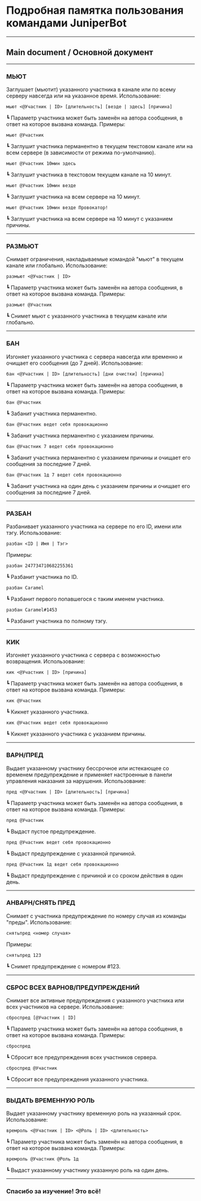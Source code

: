 # **Подробная памятка пользования командами JuniperBot**
---
## **Main document / Основной документ**
___

### **МЬЮТ**

Заглушает (мьютит) указанного участника в канале или по всему серверу навсегда или на указанное время.
Использование:

`мьют <@Участник | ID> [длительность] [везде | здесь] [причина]`

┗ Параметр участника может быть заменён на автора сообщения, в ответ на которое вызвана команда.
Примеры:

`мьют @Участник`

┗ Заглушит участника перманентно в текущем текстовом канале или на всем сервере (в зависимости от режима по-умолчанию).

`мьют @Участник 10мин здесь`

┗ Заглушит участника в текстовом текущем канале на 10 минут.

`мьют @Участник 10мин везде`

┗ Заглушит участника на всем сервере на 10 минут.

`мьют @Участник 10мин везде Провокатор!`

┗ Заглушит участника на всем сервере на 10 минут с указанием причины.

---

### **РАЗМЬЮТ**



Снимает ограничения, накладываемые командой "мьют" в текущем канале или глобально.
Использование:

`размьют <@Участник | ID>`

┗ Параметр участника может быть заменён на автора сообщения, в ответ на которое вызвана команда.
Примеры:

`размьют @Участник`

┗ Снимет мьют с указанного участника в текущем канале или глобально.

---

### **БАН**

Изгоняет указанного участника с сервера навсегда или временно и очищает его сообщения (до 7 дней).
Использование:

`бан <@Участник | ID> [длительность] [дни очистки] [причина]`

┗ Параметр участника может быть заменён на автора сообщения, в ответ на которое вызвана команда.
Примеры:

`бан @Участник`

┗ Забанит участника перманентно.

`бан @Участник ведет себя провокационно`

┗ Забанит участника перманентно с указанием причины.

`бан @Участник 7 ведет себя провокационно`

┗ Забанит участника перманентно с указанием причины и очищает его сообщения за последние 7 дней.

`бан @Участник 1д 7 ведет себя провокационно`

┗ Забанит участника на один день с указанием причины и очищает его сообщения за последние 7 дней.

---

### **РАЗБАН**

Разбанивает указанного участника на сервере по его ID, имени или тэгу.
Использование:

`разбан <ID | Имя | Тэг>`

Примеры:

`разбан 247734710682255361`

┗ Разбанит участника по ID.

`разбан Caramel`

┗ Разбанит первого попавшегося с таким именем участника.

`разбан Caramel#1453`

┗ Разбанит участника по полному тэгу.

---

### **КИК**

Изгоняет указанного участника с сервера с возможностью возвращения.
Использование:

`кик <@Участник | ID> [причина]`

┗ Параметр участника может быть заменён на автора сообщения, в ответ на которое вызвана команда.
Примеры:

`кик @Участник`

┗ Кикнет указанного участника.

`кик @Участник ведет себя провокационно`

┗ Кикнет указанного участника с указанием причины.

---

### **ВАРН/ПРЕД**

Выдает указанному участнику бессрочное или истекающее со временем предупреждение и применяет настроенные в панели управления наказания за нарушения.
Использование:

`пред <@Участник | ID> [длительность] [причина]`

┗ Параметр участника может быть заменён на автора сообщения, в ответ на которое вызвана команда.
Примеры:

`пред @Участник`

┗ Выдаст пустое предупреждение.

`пред @Участник ведет себя провокационно`

┗ Выдаст предупреждение с указанной причиной.

`пред @Участник 1д ведет себя провокационно`

┗ Выдаст предупреждение с причиной и со сроком действия в один день.

---

### **АНВАРН/СНЯТЬ ПРЕД**



Снимает с участника предупреждение по номеру случая из команды "преды".
Использование:

`снятьпред <номер случая>`

Примеры:

`снятьпред 123`

┗ Снимет предупреждение с номером #123.

---

### **СБРОС ВСЕХ ВАРНОВ/ПРЕДУПРЕЖДЕНИЙ**



Снимает все активные предупреждения с указанного участника или всех участников на сервере.
Использование:

`сброспред [@Участник | ID]`

┗ Параметр участника может быть заменён на автора сообщения, в ответ на которое вызвана команда.
Примеры:

`сброспред`

┗ Сбросит все предупреждения всех участников сервера.

`сброспред @Участник`

┗ Сбросит все предупреждения указанного участника.

---

### **ВЫДАТЬ ВРЕМЕННУЮ РОЛЬ**

Выдает указанному участнику временную роль на указанный срок.
Использование:

`времроль <@Участник | ID> <@Роль | ID> <длительность>`

┗ Параметр участника может быть заменён на автора сообщения, в ответ на которое вызвана команда.
Примеры:

`времроль @Участник @Роль 1д`

┗ Выдаст указанному участнику указанную роль на один день.

---

### **Спасибо за изучение! Это всё!**
